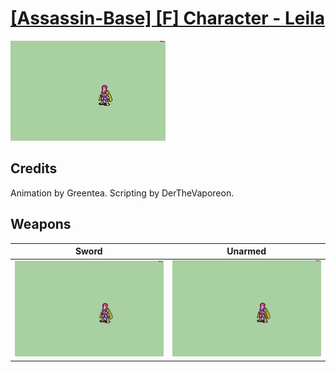 # [\[Assassin-Base\] \[F\] Character - Leila](./%5BAssassin-Base%5D%20%5BF%5D%20Character%20-%20Leila)

<img src="./1.%20Sword/Sword_000.png" alt="[Assassin-Base] [F] Character - Leila standing" />

## Credits

Animation by Greentea.
Scripting by DerTheVaporeon.

## Weapons


|Sword |Unarmed |
|  :---: | :---: |
| <img alt="Sword animation" src="./1.%20Sword/Sword.gif" /> | <img alt="Unarmed animation" src="./8.%20Unarmed/Unarmed.gif" /> |
